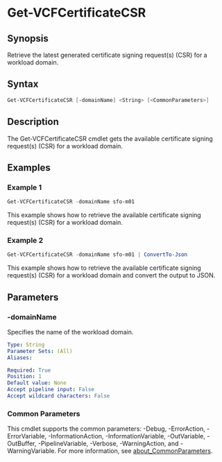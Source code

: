 # Get-VCFCertificateCSR

## Synopsis

Retrieve the latest generated certificate signing request(s) (CSR) for a workload domain.

## Syntax

```powershell
Get-VCFCertificateCSR [-domainName] <String> [<CommonParameters>]
```

## Description

The Get-VCFCertificateCSR cmdlet gets the available certificate signing request(s) (CSR) for a workload domain.

## Examples

### Example 1

```powershell
Get-VCFCertificateCSR -domainName sfo-m01
```

This example shows how to retrieve the available certificate signing request(s) (CSR) for a workload domain.

### Example 2

```powershell
Get-VCFCertificateCSR -domainName sfo-m01 | ConvertTo-Json
```

This example shows how to retrieve the available certificate signing request(s) (CSR) for a workload domain and convert the output to JSON.

## Parameters

### -domainName

Specifies the name of the workload domain.

```yaml
Type: String
Parameter Sets: (All)
Aliases:

Required: True
Position: 1
Default value: None
Accept pipeline input: False
Accept wildcard characters: False
```

### Common Parameters

This cmdlet supports the common parameters: -Debug, -ErrorAction, -ErrorVariable, -InformationAction, -InformationVariable, -OutVariable, -OutBuffer, -PipelineVariable, -Verbose, -WarningAction, and -WarningVariable. For more information, see [about_CommonParameters](http://go.microsoft.com/fwlink/?LinkID=113216).
